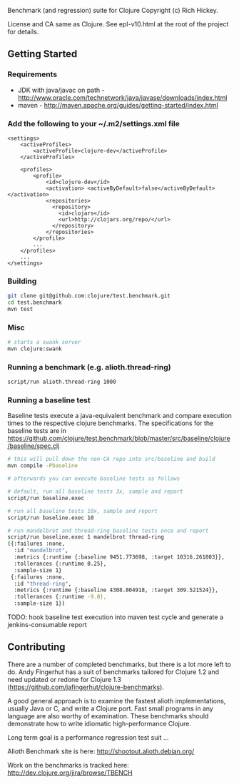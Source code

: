 Benchmark (and regression) suite for Clojure Copyright (c) Rich Hickey.

License and CA same as Clojure. See epl-v10.html at the root of the project for details.
## Getting Started
### Requirements
* JDK with java/javac on path - http://www.oracle.com/technetwork/java/javase/downloads/index.html
* maven - http://maven.apache.org/guides/getting-started/index.html

### Add the following to your ~/.m2/settings.xml file
    <settings>
    	<activeProfiles>
            <activeProfile>clojure-dev</activeProfile>
    	</activeProfiles>
    
    	<profiles>
            <profile>
                <id>clojure-dev</id>
    			<activation> <activeByDefault>false</activeByDefault> </activation>
                <repositories>
                  <repository>
                    <id>clojars</id>
                    <url>http://clojars.org/repo/</url>
                  </repository>
                </repositories>
            </profile>
            ...
        </profiles>
        ...
    </settings>

### Building
```bash
git clone git@github.com:clojure/test.benchmark.git
cd test.benchmark
mvn test
```

### Misc
```bash
# starts a swank server
mvn clojure:swank
```

### Running a benchmark (e.g. alioth.thread-ring)
```bash
script/run alioth.thread-ring 1000
```

### Running a baseline test
Baseline tests execute a java-equivalent benchmark and compare execution times to the respective clojure benchmarks.
The specifications for the baseline tests are in https://github.com/clojure/test.benchmark/blob/master/src/baseline/clojure/baseline/spec.clj

```bash
# this will pull down the non-CA repo into src/baseline and build
mvn compile -Pbaseline

# afterwards you can execute baseline tests as follows

# default, run all baseline tests 3x, sample and report
script/run baseline.exec

# run all baseline tests 10x, sample and report
script/run baseline.exec 10

# run mandelbrot and thread-ring baseline tests once and report
script/run baseline.exec 1 mandelbrot thread-ring
({:failures :none,
  :id "mandelbrot",
  :metrics {:runtime {:baseline 9451.773698, :target 10316.261803}},
  :tollerances {:runtime 0.25},
  :sample-size 1}
 {:failures :none,
  :id "thread-ring",
  :metrics {:runtime {:baseline 4308.804918, :target 309.521524}},
  :tollerances {:runtime -9.0},
  :sample-size 1})
```

TODO: hook baseline test execution into maven test cycle and generate a jenkins-consumable report

## Contributing
There are a number of completed benchmarks, but there is a lot more left to do.
Andy Fingerhut has a suit of benchmarks tailored for Clojure 1.2 and need updated or redone for Clojure 1.3 (https://github.com/jafingerhut/clojure-benchmarks).

A good general approach is to examine the fastest alioth implementations, usually Java or C, and write a Clojure port.
Fast small programs in any language are also worthy of examination. These benchmarks should demonstrate how to write idiomatic high-performance Clojure.

Long term goal is a performance regression test suit ...

Alioth Benchmark site is here: http://shootout.alioth.debian.org/

Work on the benchmarks is tracked here: http://dev.clojure.org/jira/browse/TBENCH
